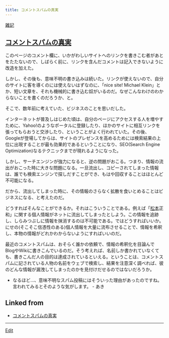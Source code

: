 ```yaml
---
title: コメントスパムの真実
---
```

[雑記](/雑記)


## [コメントスパムの真実](/コメントスパムの真実)

このページのコメント欄に、いかがわしいサイトへのリンクを書きこむ者があとをたたないので、しばらく前に、リンクを含んだコメントは記入できないように改造を加えた。



しかし、その後も、意味不明の書き込みは続いた。リンクが使えないので、自分のサイトに客を導くのには使えないはずなのに、「nice site! Michael Klein」とか、短い文章を、それも機械的に書き込む奴がいるのだ。なぜこんなわけのわからないことを書くのだろうか、と。



そこで、数年前に考えていた、ビジネスのことを思いだした。



インターネットが普及しはじめた頃は、自分のページにアクセスする人を増やすために、Yahoo!のようなポータルに登録したり、ほかのサイトに相互リンクを張ってもらおうと交渉したり、ということがよく行われていた。その後、Googleが登場してからは、サイトのプレゼンスを高めるためには検索結果の上位に出現することが最も効果的であるということになり、SEO(Search Engine Optimization)なるテクニックまでが現れるようになった。



しかし、サーチエンジンが強力になると、逆の問題がおこる。つまり、情報の流出がおこった時に大きな問題になる。一旦流出し、コピーされてしまった情報は、誰でも検索エンジンで探しだすことができ、もはや回収することはほとんど不可能になる。



だから、流出してしまった時に、その情報のさらなく拡散を食いとめることはビジネスになる、と考えたのだ。



どうすればそんなことができるか。それはこういうことである。例えば「[松本](/松本)正和」に関する個人情報がネットに流出してしまったとしよう。この情報を追跡し、しらみつぶしに情報を抹消するのは不可能である。ではどうすればいいか。にせの(そこそこ信憑性のある)個人情報を大量に流布させることで、情報を希釈し、本物の情報がどれかわからないようにすればいいのだ。



最近のコメントスパムは、おそらく誰かの依頼で、情報の希釈化を目論んでBlogやWikiに書きこんでいるのだ。そう考えれば、名前しか書かれていなくても、書きこんだ人の目的は達成されているといえる。ということは、コメントスパムに記されている人物の名前をウェブで検索し、結果を注意深く調べれば、彼のどんな情報が漏洩してしまったのかを見付けだせるのではないだろうか。

* なるほど…、意味不明なスパム投稿にはそういった理由があったのですね。言われてみるとそのような気がします。 - あき 
<!--  -->




## Linked from

* [コメントスパムの真実](/コメントスパムの真実)


----
[Edit](https://github.com/vitroid/vitroid.github.io/edit/master/MD/コメントスパムの真実.md)
